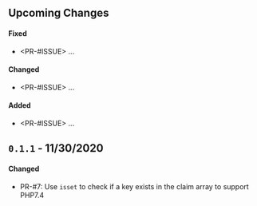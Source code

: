 ## Upcoming Changes

#### Fixed

- <PR-#ISSUE> ...

#### Changed

- <PR-#ISSUE> ...

#### Added

- <PR-#ISSUE> ...

## `0.1.1` - 11/30/2020

#### Changed

- PR-#7: Use `isset` to check if a key exists in the claim array to support PHP7.4